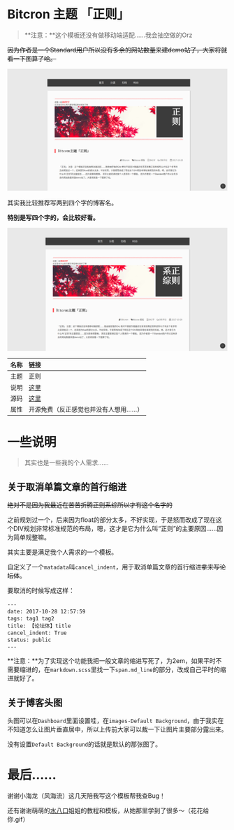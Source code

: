 # Bitcron 主题 「正则」

> **注意：**这个模板还没有做移动端适配……我会抽空做的Orz

~~因为作者是一个Standard用户所以没有多余的网站数量来建demo站了，大家将就看一下图算了哈。~~

![](./bitcron-theme-canonical-01.png)

其实我比较推荐写两到四个字的博客名。

**特别是写四个字的，会比较好看。**

![](./bitcron-theme-canonical-02.png)

| 名称 | 链接 |
|:--- |:---|
| 主题 | 正则 |
| 说明 | [这里](https://matrixk.me/post/zi-zhi/bitcron-theme-canonical) |
| 源码 | [这里](https://github.com/matrixk/bitcron-theme-canonical) |
| 属性 | 开源免费（反正感觉也并没有人想用……） |

# 一些说明

> 其实也是一些我的个人需求……

## 关于取消单篇文章的首行缩进

~~绝对不是因为我最近在苦苦折腾正则系综所以才有这个名字的~~

之前规划过一个，后来因为float的部分太多，不好实现，于是怒而改成了现在这个DIV规划非常标准规范的布局，嗯，这才是它为什么叫“正则”的主要原因……因为简单规整嘛。

其实主要是满足我个人需求的一个模板。

自定义了一个`matadata`叫`cancel_indent`，用于取消单篇文章的首行缩进~~拿来写论坛体~~。

要取消的时候写成这样：

```
---
date: 2017-10-28 12:57:59
tags: tag1 tag2
title: 【论坛体】title
cancel_indent: True
status: public
---
```

**注意：**为了实现这个功能我把一般文章的缩进写死了，为2em，如果平时不需要缩进的，在`markdown.scss`里找一下`span.md_line`的部分，改成自己平时的缩进就好了。

## 关于博客头图

头图可以在`Dashboard`里面设置哇，在`images-Default Background`，由于我实在不知道怎么让图片垂直居中，所以上传前大家可以裁一下让图片主要部分露出来。

没有设置`Default Background`的话就是默认的那张图了。

# 最后……

谢谢小海龙（风海流）这几天陪我写这个模板帮我查Bug！

还有谢谢萌萌的[水八口](https://blog.shuiba.co/)姐姐的教程和模板，从她那里学到了很多～（花花给你.gif）
